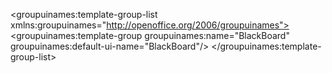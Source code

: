 <?xml version="1.0" encoding="UTF-8"?>
<groupuinames:template-group-list xmlns:groupuinames="http://openoffice.org/2006/groupuinames"><groupuinames:template-group groupuinames:name="BlackBoard" groupuinames:default-ui-name="BlackBoard"/>
</groupuinames:template-group-list>